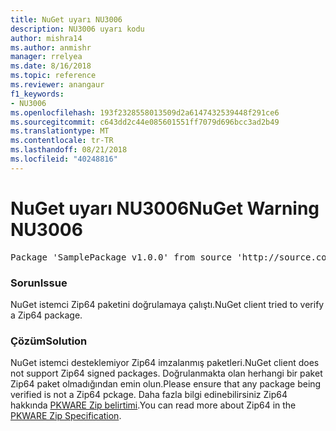```yaml
---
title: NuGet uyarı NU3006
description: NU3006 uyarı kodu
author: mishra14
ms.author: anmishr
manager: rrelyea
ms.date: 8/16/2018
ms.topic: reference
ms.reviewer: anangaur
f1_keywords:
- NU3006
ms.openlocfilehash: 193f2328558013509d2a6147432539448f291ce6
ms.sourcegitcommit: c643dd2c44e085601551ff7079d696bcc3ad2b49
ms.translationtype: MT
ms.contentlocale: tr-TR
ms.lasthandoff: 08/21/2018
ms.locfileid: "40248816"
---
```

# <a name="nuget-warning-nu3006"></a><span data-ttu-id="91aa9-103">NuGet uyarı NU3006</span><span class="sxs-lookup"><span data-stu-id="91aa9-103">NuGet Warning NU3006</span></span>

<pre>Package 'SamplePackage v1.0.0' from source 'http://source.com/index.json': Signed Zip64 packages are not supported.</pre>

### <a name="issue"></a><span data-ttu-id="91aa9-104">Sorun</span><span class="sxs-lookup"><span data-stu-id="91aa9-104">Issue</span></span>

<span data-ttu-id="91aa9-105">NuGet istemci Zip64 paketini doğrulamaya çalıştı.</span><span class="sxs-lookup"><span data-stu-id="91aa9-105">NuGet client tried to verify a Zip64 package.</span></span>


### <a name="solution"></a><span data-ttu-id="91aa9-106">Çözüm</span><span class="sxs-lookup"><span data-stu-id="91aa9-106">Solution</span></span>

<span data-ttu-id="91aa9-107">NuGet istemci desteklemiyor Zip64 imzalanmış paketleri.</span><span class="sxs-lookup"><span data-stu-id="91aa9-107">NuGet client does not support Zip64 signed packages.</span></span> <span data-ttu-id="91aa9-108">Doğrulanmakta olan herhangi bir paket Zip64 paket olmadığından emin olun.</span><span class="sxs-lookup"><span data-stu-id="91aa9-108">Please ensure that any package being verified is not a Zip64 pckage.</span></span> <span data-ttu-id="91aa9-109">Daha fazla bilgi edinebilirsiniz Zip64 hakkında [PKWARE Zip belirtimi](https://pkware.cachefly.net/webdocs/casestudies/APPNOTE.TXT).</span><span class="sxs-lookup"><span data-stu-id="91aa9-109">You can read more about Zip64 in the [PKWARE Zip Specification](https://pkware.cachefly.net/webdocs/casestudies/APPNOTE.TXT).</span></span>



